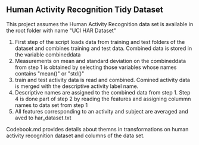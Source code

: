 ## Human Activity Recognition Tidy Dataset
This project assumes the Human Activity Recognition data set is available in the root folder with name "UCI HAR Dataset"

1. First step of the script loads data from training and test folders of the dataset and combines training and test data. Combined data is stored in the variable combineddata
2. Measurements on mean and standard deviation on the combineddata from step 1 is obtained by selecting those variables whose names contains "mean()" or "std()"
3. train and test activity data is read and combined. Comined activity data is merged with the descriptive activity label name.
4. Descriptive names are assigned to the combined data from step 1. Step 4 is done part of step 2 by reading the features and assigning colummn names to data set from step 1
5. All features corresponding to an activity and subject are averaged and aved to har_dataset.txt

Codebook.md provides details about themns in transformations on human activity recognition dataset and columns of the data set.
